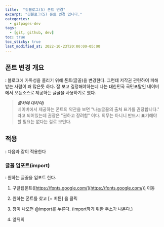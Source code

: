 ```yaml
---
title:  "깃블로그(5) 폰트 변경"
excerpt: "깃블로그(5) 폰트 변경 입니다."
categories:
  - gitpages-dev
tags:
  - [git, github, dev]
toc: true
toc_sticky: true
last_modified_at: 2022-10-23T20:00:00-05:00
---
```


## 폰트 변경 개요
  : 블로그에 가독성을 올리기 위해 폰트(글꼴)을 변경한다. 그런데 저작권 관련하여 피해받는 사람이 꽤 많은듯 하다. 잘 보고 결정해야하는데 나는 대한민국 국민포탈인 네이버에서 오픈소스로 제공하는 글골을 사용하기로 했다. 

> ***출처에 대하여)***  
> 네이버에서 제공하는 폰트의 약관을 보면 "나눔글꼴의 출처 표기를 권장합니다."  
> 라고 되어있는데 권장은 "권하고 장려함" 이다.
> 의무는 아니니 반드시 표기해야 할 필요는 없다는 걸로 보인다.

## 적용
  : 다음과 같이 적용한다

### 글꼴 임포트(import)
  : 원하는 글꼴을 임포트 한다.

  1. 구글웹폰트([https://fonts.google.com/](https://fonts.google.com/)) 이동
  2. 원하는 폰트를 찾고 [+ 버튼] 을 클릭
  3. 창이 나오면 @import를 누른다. (import하기 위한 주소가 나온다.)
  4. 앞뒤의 <style>태그는 제외하고, 아래와 같은 주소만 복사해주자.

      ```
      <style>
      @import url('https://fonts.googleapis.com/css2?family=Nanum+Gothic&display=swap');
      </style>
  
      ```

  5. /assets/css/main.scss 의 맨 아래에 복사한 링크를 붙여넣고, 저장

      ```bash
      //구글웹폰트 추가(나눔고딕)
      @import url('https://fonts.googleapis.com/css2?family=Nanum+Gothic&display=swap');
  
      ```
  6. 임포트 끝

### 글꼴 적용하기
  : sass/minimal-mistakes/_variables.scss 파일을 수정한다.

```bash
# ASIS
/* system typefaces */
$serif: Georgia, Times, serif !default;
$sans-serif: -apple-system, BlinkMacSystemFont, "Roboto", "Segoe UI",
  "Helvetica Neue", "Lucida Grande", Arial, sans-serif !default;
$monospace: Monaco, Consolas, "Lucida Console", monospace !default;
```
  
***참고)***  
우리가 자주 보는 본문이나 제목 등의 font는 sans-serif의 글꼴을 앞에서부터 차례대로 불러온다.  
앞의 두개는, 애플이나 mac의 시스템 폰트이므로,   
아래처럼 세 번째에 Noto Sans KR 끌꼴을 추가해주자.  
{: .notice--info}

  
```bash
# TOBE  
$serif: Georgia, Times, serif !default;
$sans-serif: -apple-system, BlinkMacSystemFont, "Noto Sans KR", "Roboto", "Segoe UI",
"Helvetica Neue", "Lucida Grande", Arial, sans-serif !default;
$monospace: Monaco, Consolas, "Lucida Console", monospace !default;
```

### 적용 완료
  : 적용완료 했다.
